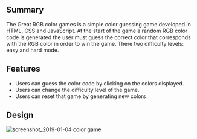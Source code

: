 ## Summary
The Great RGB color games is a simple color guessing game developed in HTML, CSS and JavaScript. At the start of the game a random RGB color code is generated the user must guess the correct color that corresponds with the RGB color in order to win the game. There two difficulty levels: easy and hard mode.

## Features
* Users can guess the color code by clicking on the colors displayed.
* Users can change the difficulty level of the game.
* Users can reset that game by generating new colors

## Design
![screenshot_2019-01-04 color game](https://user-images.githubusercontent.com/19616063/50699403-be9f9d80-1015-11e9-8ebc-99a686462a72.png)
